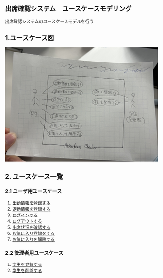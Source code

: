 ## 出席確認システム　ユースケースモデリング

出席確認システムのユースケースモデルを行う

## 1.ユースケース図

<img src="image/UC.jpg">

## 2. ユースケース一覧
### 2.1 ユーザ用ユースケース
1. [出勤情報を登録する](./RegisterAttendInfo.md)
2. [退勤情報を登録する](./RegisterLeaveInfo.md)
3. [ログインする](./TaskHattori.md)
4. [ログアウトする](./TaskHattori.md)
5. [出席状況を確認する](./usecase_attend.md)
6. [お気に入り登録をする](./FavoritesResister.md)
7. [お気に入りを解除する](./FavoritesCanceller.md)

### 2.2 管理者用ユースケース
1. [学生を登録する](./usecase06.md)
2. [学生を削除する](./usecase06.md)
